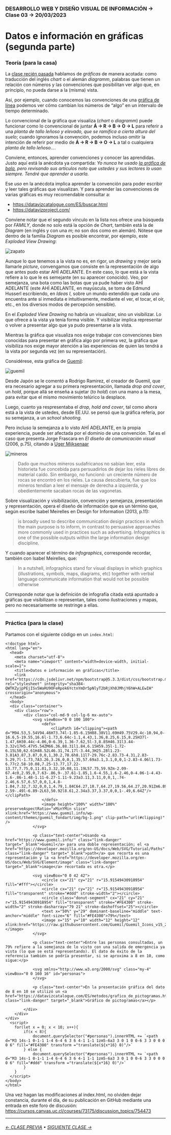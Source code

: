 ### DESARROLLO WEB Y DISEÑO VISUAL DE INFORMACIÓN → Clase 03 → 20/03/2023

# Datos e información en gráficas (segunda parte)

### Teoría (para la casa)

La [clase recién pasada](https://github.com/profesorfaco/dno097-2024/tree/main/clase-02) hablamos de *gráficas* de manera acotada: como traducción del inglés *chart* o el alemán *diagramm*, palabras que tienen un relación con números y las convenciones que posibilitan ver algo que, en principio, no pueda darse a la (misma) vista.

Así, por ejemplo, cuando conocemos las convenciones de una [gráfica de línea](https://datavizcatalogue.com/ES/metodos/grafica_de_linea.html) podemos ver cómo cambian los números de “algo” en un intervalo de tiempo determinado. 

Lo convencional de la gráfica que visualiza (*chart* o *diagramm*) puede funcionar como lo convencional de juntar **Á → R → B → O → L** para referir a una *planta de tallo leñoso y elevado, que se ramifica a cierta altura del suelo*; cuando ignoramos la convención, podemos incluso omitir la intención de referir por medio de **Á → R → B → O → L** a tal o cualquiera *planta de tallo leñoso…*. 

Conviene, entonces, aprender convenciones y conocer las aprendidas. Justo aquí está la anécdota ya compartida: *Yo nunca he usado [la gráfica de bala](https://datavizcatalogue.com/ES/metodos/grafico_de_bala.html), pero revisando sus artículos noto que ustedes y sus lectores lo usan siempre. Tendré que aprender a usarla.*

Ese *uso* en la anécdota implica aprender la convención para poder escribir y leer tales gráficas que visualizan. Y para aprender las convenciones de varias gráficas es muy recomendable consultar a:

- https://datavizcatalogue.com/ES/buscar.html
- https://datavizproject.com/

Conviene notar que el segundo vínculo en la lista nos ofrece una búsqueda por *FAMILY*, donde no solo está la opción de *Chart*, también está la de *Diagram* (en inglés y con una *m*; no son dos como en alemán). Nótese que dentro de la familia *Diagram* es posible encontrar, por ejemplo, este *Exploded View Drawing*:

![zapato](https://github.com/profesorfaco/dno097-2024/assets/7999767/68197b54-95fc-4f0f-b8fe-35cd81f6693d)

Aunque lo que tenemos a la vista no es, en rigor, un *drawing* y mejor sería llamarle *picture*, convengamos que consiste en la representación de algo que antes pudo estar AHÍ ADELANTE. En este caso, lo que está a la vista refiere a lo que le es semejante (en su aparecer conocido). Veo, por semejanza, una bota como las botas que ya pude haber visto AHÍ ADELANTE (este AHÍ ADELANTE, en mayúscula, se toma de Edmund Husserl escribiendo, en *Ideas I*, sobre un mundo extendido que cada uno encuentra ante sí inmediata e intuitivamente, mediante el ver, el tocar, el oir, etc., en los diversos modos de percepción sensible). 

En el *Exploded View Drawing* no habría un visualizar, sino un visibilizar. Lo que ofrece a la vista ya tenía forma visible. Y visibilizar implica representar o volver a presentar algo que ya pudo presentarse a la vista.

Mientras la gráfica que visualiza nos exige trabajar con convenciones bien conocidas para presentar en gráfica algo por primera vez, la gráfica que visibiliza nos exige mayor atención a las experiencias de quien las tendrá a la vista por segunda vez (en su representación).

Considérese, esta gráfica de [Guemil](https://www.guemil.info/):

![guemil](https://github.com/profesorfaco/dno097-2024/assets/7999767/a5e905c1-0057-4743-9b31-bc36b2e539ab)

Desde Japón se le comentó a Rodrigo Ramirez, el creador de Guemil, que era necesario agregar a su primera representación, llamada *drop and cover*, un *hold*, porque allá se enseña a sujetar (*to hold*) con una mano a la mesa, para evitar que el mismo movimiento telúrico la desplace.

Luego, cuanto ya respresentaba el *drop, hold and cover*, tal como ahora está a la vista de ustedes, desde EE.UU. se pensó que la gráfica refería, por su semejanza, a un *school shooting*.

Pero incluso la semejanza a lo visto AHÍ ADELANTE, en la propia experiencia, puede ser afectada por el dominio de una convención. Tal es el caso que presenta Jorge Frascara en *El diseño de comunicación visual* (2006, p.75), citando a [Uger Mijksenaar](https://www.theicod.org/storage/app/media/resources/Publications/Icographic/ICO_Publications_Icographic_07_full.pdf)

![mineros](https://github.com/profesorfaco/dno097-2024/assets/7999767/f4f705a5-79ce-4cdd-8e7a-733c8539f748)

> Dado que muchos mineros sudafricanos no sabían leer, esta historieta fue concebida para persuadirlos de dejar los rieles libres de material caído. Sin embargo, no funcionó: un creciente número de rocas se encontró en los rieles. La causa descubierta, fue que los mineros tendían a leer el mensaje de derecha a izquierda, y obedientemente sacaban rocas de las vagonetas. 

Sobre visualización y visibilización, convención y semejanza, presentación y representación, opera el diseño de información que es un término que, según escribe Isabel Meirelles en Design for Information (2013, p.11):

> is broadly used to describe communication design practices in which the main purpose is to inform, in contrast to persuasive approaches more commonly used in practices such as advertising. Infographics is one of the possible outputs within the large information design discipline.

Y cuando aparecer el término de *infographics*, corresponde recordar, también con Isabel Meirelles, que: 

> In a nutshell, infographics stand for visual displays in which graphics (illustrations, symbols, maps, diagrams, etc) together with verbal language communicate information that would not be possible otherwise

Corresponde notar que la definición de infografía citada está apuntado a gráficas que visibilizan o representan, tales como ilustraciones y mapas, pero no necesariamente se restringe a ellas.

- - - - - - - - - - - - - - 

### Práctica (para la clase)

Partamos con el siguiente código en un `index.html`:

```
<!doctype html>
<html lang="en">
  <head>
    <meta charset="utf-8">
    <meta name="viewport" content="width=device-width, initial-scale=1">
    <title>Datos e información en gráficas</title>
    <link href="https://cdn.jsdelivr.net/npm/bootstrap@5.3.3/dist/css/bootstrap.min.css" rel="stylesheet" integrity="sha384-QWTKZyjpPEjISv5WaRU9OFeRpok6YctnYmDr5pNlyT2bRjXh0JMhjY6hW+ALEwIH" crossorigin="anonymous">
  </head>
  <body>
  <div class="container">
    <div class="row">
        <div class="col-md-9 col-lg-6 mx-auto">
            <svg viewBox="0 0 100 100">
                <defs>
                    <clipPath id="clipping"><path d="M94.53,5.54V94.46H73.74l-1.85-6.15H88.38V11.69H49.75V29.4c-10.94,0-16.6,5-19.55,16.6l-1.73,6.64c-1.1,4.43,1.36,8.25,6.15,8.25H37l-1.47,6H30.44c-4.06,0-6.39,1.36-7.62,5l-3,8.85H46.31l3.44-3.32v17H5.47V5.54ZM66.36,88.31l1.84,6.15H59.35l-1.72-6.15L50,62.61H48.52L46.31,74.17l-3.44,3H25.28l1.23-3.81A3.87,3.87,0,0,1,30.2,70.6h8.11l7-29.76c-2.83.73-4.31,2.83-5.29,7l-1.73,7A3.26,3.26,0,0,1,35,57.69a3.1,3.1,0,0,1-2.83-4.06l1.73-6.77c2.58-10.08,7.25-13.77,17.22-13.77,7.75,0,11.81,3.32,10.08,11.19L57.75,59.9Zm-2.09-67.4c0,2.95,0,7.63-.86,9-.37.61-1.85,1.6-4.55,1.6-2.46,0-4.06-1-4.43-1.6-.86-1.48-1.11-6.27-1.11-9.23a3.11,3.11,0,0,1,.74-2.46,6.57,6.57,0,0,1,4.8-1.84,7.32,7.32,0,0,1,4.79,1.84C64.27,18.7,64.27,19.56,64.27,20.91Zm6.89,39a9.47,9.47,0,0,1-2.59-.49l-6.89-2L63,50.92l8.61,2.34a3.37,3.37,0,0,1-.49,6.64Z"/></clipPath>
                </defs>
                <image height="100%" width="100%" preserveAspectRatio="xMinYMin slice" xlink:href="https://www.guemil.info/wp-content/themes/guemil_fondart/img/bg-1.png" clip-path="url(#clipping)" />
            </svg>
            
            <p class="text-center">Usando <a href="https://www.guemil.info/" class="link-danger" target="_blank">Guemil</a> para una doble representación; el <a href="https://developer.mozilla.org/en-US/docs/Web/SVG/Tutorial/Paths" class="link-danger" target="_blank">path</a> que recorta es una representación y la <a href="https://developer.mozilla.org/en-US/docs/Web/SVG/Element/image" class="link-danger" target="_blank">image</a> recortada es otra.</p>
            
            <svg viewBox="0 0 42 42">
                <circle cx="21" cy="21" r="15.91549430918954" fill="#fff"></circle>
                <circle cx="21" cy="21" r="15.91549430918954" fill="transparent" stroke="#ddd" stroke-width="2"></circle>
                <circle class="donut-segment" cx="21" cy="21" r="15.91549430918954" fill="transparent" stroke="#FE4300" stroke-width="2" stroke-dasharray="79 21" stroke-dashoffset="25"></circle>
                <text x="50%" y="29" dominant-baseline="middle" text-anchor="middle" font-size="6" fill="#FE4300">79%</text>
                <image x="15" y="10" width="12" height="12" xlink:href="https://raw.githubusercontent.com/Guemil/Guemil_Icons_v15_2020/main/svg/09_Emergency_exit_v15.svg"></image>
            </svg>

            <p class="text-center">Entre las personas consultadas, un 79% refiere a la semejanza de lo visto con una salida de emergencia ya vista (lo que se está representando). El dato de éxito de la referencia también se podría presentar, si se aproxima a 8 en 10, como sigue:</p>
            
            <svg xmlns="http://www.w3.org/2000/svg" class="my-4" viewBox="0 0 160 16" id="personas">
            </svg>

            <p class="text-center">En la presentación gráfica del dato de 8 en 10 se utilizó un <a href="https://datavizcatalogue.com/ES/metodos/grafico_de_pictogramas.html" class="link-danger" target="_blank">Gráfico de pictogramas</a></p>
        
        </div>
    </div>
</div>
  <script>
    for(let x = 0; x < 10; x++){
        if(x < 8){
            document.querySelector("#personas").innerHTML += `<path d="M3 14s-1 0-1-1 1-4 6-4 6 3 6 4-1 1-1 1zm5-6a3 3 0 1 0 0-6 3 3 0 0 0 0 6" fill="#FE4300" transform ="translate(${x*16} 0)"/>`
        } else {
            document.querySelector("#personas").innerHTML += `<path d="M3 14s-1 0-1-1 1-4 6-4 6 3 6 4-1 1-1 1zm5-6a3 3 0 1 0 0-6 3 3 0 0 0 0 6" fill="#ddd" transform ="translate(${x*16} 0)"/>`
        }
    }
  </script>
</body>
</html>
```

Una vez hagan las modificaciones al index.html, no olviden dejar constancia, durante el día, de su publicación en GitHub mediante una entrada en este foro de discusión: https://cursos.canvas.uc.cl/courses/73175/discussion_topics/754473



- - - - - - - 

###### [← CLASE PREVIA](https://github.com/profesorfaco/dno097-2024/tree/main/clase-02) • [SIGUIENTE CLASE →](https://github.com/profesorfaco/dno097-2024/tree/main/clase-04)
